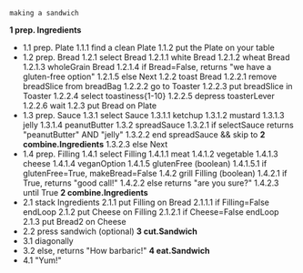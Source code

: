 `making a sandwich`



**1 prep. Ingredients**
  - 1.1 prep. Plate
    1.1.1 find a clean Plate
    1.1.2 put the Plate on your table
  - 1.2 prep. Bread
    1.2.1 select Bread
      1.2.1.1 white Bread
      1.2.1.2 wheat Bread
      1.2.1.3 wholeGrain Bread
      1.2.1.4 if Bread=False, returns "we have a gluten-free option"
      1.2.1.5 else Next
    1.2.2 toast Bread
      1.2.2.1 remove breadSlice from breadBag
      1.2.2.2 go to Toaster
      1.2.2.3 put breadSlice in Toaster
      1.2.2.4 select toastiness{1-10}
      1.2.2.5 depress toasterLever
      1.2.2.6 wait
    1.2.3 put Bread on Plate      
  - 1.3 prep. Sauce
    1.3.1 select Sauce
      1.3.1.1 ketchup
      1.3.1.2 mustard
      1.3.1.3 jelly
      1.3.1.4 peanutButter
    1.3.2 spreadSauce
      1.3.2.1 if selectSauce returns "peanutButter" AND "jelly"
      1.3.2.2 end spreadSauce && skip to **2 combine.Ingredients**
      1.3.2.3 else Next
  - 1.4 prep. Filling
    1.4.1 select Filling
      1.4.1.1 meat
      1.4.1.2 vegetable
      1.4.1.3 cheese
      1.4.1.4 veganOption
      1.4.1.5 glutenFree (boolean)
        1.4.1.5.1 if glutenFree=True, makeBread=False
    1.4.2 grill Filling (boolean)
      1.4.2.1 if True, returns "good call!"
      1.4.2.2 else returns "are you sure?"
      1.4.2.3 until True
**2 combine.Ingredients**
  - 2.1 stack Ingredients
      2.1.1 put Filling on Bread
        2.1.1.1 if Filling=False endLoop
      2.1.2 put Cheese on Filling
        2.1.2.1 if Cheese=False endLoop
      2.1.3 put Bread2 on Cheese
  - 2.2 press sandwich (optional)
**3 cut.Sandwich**
  - 3.1 diagonally
  - 3.2 else, returns "How barbaric!"
**4 eat.Sandwich**
  - 4.1 "Yum!"
